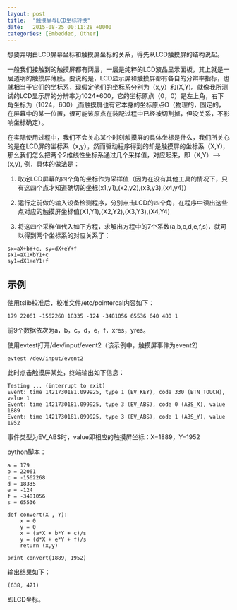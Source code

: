 ```yaml
---
layout: post
title:  "触摸屏与LCD坐标转换"
date:   2015-08-25 00:11:28 +0000
categories: [Embedded, Other]
---
```


想要弄明白LCD屏幕坐标和触摸屏坐标的关系，得先从LCD触摸屏的结构说起。

一般我们接触到的触摸屏都有两层，一层是纯粹的LCD液晶显示面板，其上就是一层透明的触摸屏薄膜。要说的是，LCD显示屏和触摸屏都有各自的分辨率指标，也就相当于它们的坐标系，现假定他们的坐标系分别为（x,y）和(X,Y)。就像我所测试的LCD显示屏的分辨率为1024*600，它的坐标原点（0，0）是左上角，右下角坐标为（1024，600）,而触摸屏也有它本身的坐标原点O（物理的，固定的，在屏幕中的某一位置，很可能该原点在装配过程中已经被切割掉，但没关系，不影响坐标确定）。

在实际使用过程中，我们不会关心某个时刻触摸屏的具体坐标是什么，我们所关心的是在LCD屏的坐标系（x,y），然而驱动程序得到的却是触摸屏的坐标系（X,Y)，那么我们怎么把两个2维线性坐标系通过几个采样值，对应起来，即（X,Y）—>(x,y), 例，具体的做法是：

1. 取定LCD屏幕的四个角的坐标作为采样值（因为在没有其他工具的情况下，只有这四个点才知道确切的坐标(x1,y1),(x2,y2),(x3,y3),(x4,y4)）

2. 运行之前做的输入设备检测程序，分别点击LCD的四个角，在程序中读出这些点对应的触摸屏坐标值(X1,Y1),(X2,Y2),(X3,Y3),(X4,Y4)

3. 将这四个采样值代入如下方程，求解出方程中的7个系数(a,b,c,d,e,f,s)，就可以得到两个坐标系的对应关系了：

```
sx=aX+bY+c, sy=dX+eY+f 
sx1=aX1+bY1+c
sy1=dX1+eY1+f
```

## 示例
使用tslib校准后，校准文件/etc/pointercal内容如下：

```
179 22061 -1562268 18335 -124 -3481056 65536 640 480 1
```

前9个数据依次为a，b，c，d，e，f，xres，yres。

使用evtest打开/dev/input/event2（该示例中，触摸屏事件为event2）

```
evtest /dev/input/event2
```

此时点击触摸屏某处，终端输出如下信息：
```
Testing ... (interrupt to exit)
Event: time 1421730181.099925, type 1 (EV_KEY), code 330 (BTN_TOUCH), value 1
Event: time 1421730181.099925, type 3 (EV_ABS), code 0 (ABS_X), value 1889
Event: time 1421730181.099925, type 3 (EV_ABS), code 1 (ABS_Y), value 1952
```
事件类型为EV_ABS时，value即相应的触摸屏坐标：X=1889，Y=1952

python脚本：
```
a = 179
b = 22061
c = -1562268
d = 18335
e = -124
f = -3481056
s = 65536

def convert(X , Y):
    x = 0
    y = 0
    x = (a*X + b*Y + c)/s
    y = (d*X + e*Y + f)/s
    return (x,y)

print convert(1889, 1952)
```

输出结果如下：
```
(638, 471)
```
即LCD坐标。